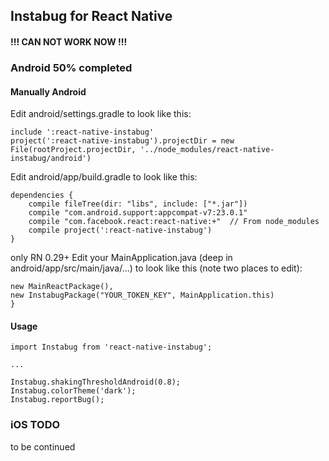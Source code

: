 ## Instabug for React Native

#### **!!! CAN NOT WORK NOW !!!**

### Android 50% completed

#### Manually Android
Edit android/settings.gradle to look like this:

```
include ':react-native-instabug'
project(':react-native-instabug').projectDir = new File(rootProject.projectDir, '../node_modules/react-native-instabug/android')
```

Edit android/app/build.gradle to look like this:
```
dependencies {
    compile fileTree(dir: "libs", include: ["*.jar"])
    compile "com.android.support:appcompat-v7:23.0.1"
    compile "com.facebook.react:react-native:+"  // From node_modules
    compile project(':react-native-instabug')
}
```

only RN 0.29+ Edit your MainApplication.java (deep in android/app/src/main/java/...) to look like this (note two places to edit):
```
new MainReactPackage(),
new InstabugPackage("YOUR_TOKEN_KEY", MainApplication.this)
}
```

#### Usage
```
import Instabug from 'react-native-instabug';

...

Instabug.shakingThresholdAndroid(0.8);
Instabug.colorTheme('dark');
Instabug.reportBug();
```

### iOS TODO
to be continued

